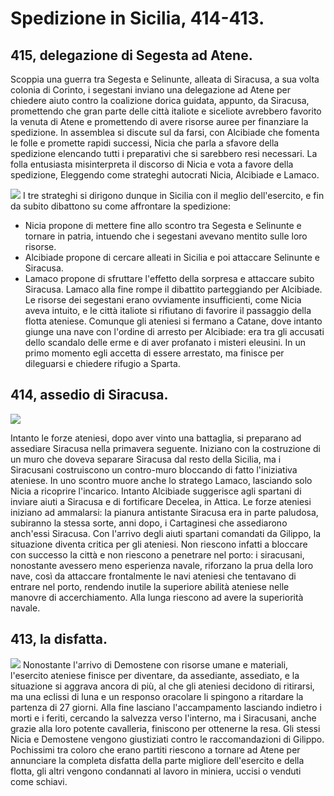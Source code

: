 # Spedizione in Sicilia, 414-413.
## 415, delegazione di Segesta ad Atene.
Scoppia una guerra tra Segesta e Selinunte, alleata di Siracusa, a sua volta colonia di Corinto, i segestani inviano una delegazione ad Atene per chiedere aiuto contro la coalizione dorica guidata, appunto, da Siracusa, promettendo che gran parte delle città italiote e siceliote avrebbero favorito la venuta di Atene e promettendo di avere risorse auree per finanziare la spedizione. In assemblea si discute sul da farsi, con Alcibiade che fomenta le folle e promette rapidi successi, Nicia che parla a sfavore della spedizione elencando tutti i preparativi che si sarebbero resi necessari. La folla entusiasta misinterpreta il discorso di Nicia e vota a favore della spedizione, Eleggendo come strateghi autocrati Nicia, Alcibiade e Lamaco.

![](https://upload.wikimedia.org/wikipedia/commons/1/19/SizilienExpedition.png)
I tre strateghi si dirigono dunque in Sicilia con il meglio dell'esercito, e fin da subito dibattono su come affrontare la spedizione:
* Nicia propone di mettere fine allo scontro tra Segesta e Selinunte e tornare in patria, intuendo che i segestani avevano mentito sulle loro risorse.
* Alcibiade propone di cercare alleati in Sicilia e poi attaccare Selinunte e Siracusa.
* Lamaco propone di sfruttare l'effetto della sorpresa e attaccare subito Siracusa.
Lamaco alla fine rompe il dibattito parteggiando per Alcibiade.
Le risorse dei segestani erano ovviamente insufficienti, come Nicia aveva intuito, e le città italiote si rifiutano di favorire il passaggio della flotta ateniese.
Comunque gli ateniesi si fermano a Catane, dove intanto giunge una nave con l'ordine di arresto per Alcibiade: era tra gli accusati dello scandalo delle erme e di aver profanato i misteri eleusini. In un primo momento egli accetta di essere arrestato, ma finisce per dileguarsi e chiedere rifugio a Sparta.

## 414, assedio di Siracusa.
![](https://upload.wikimedia.org/wikipedia/commons/3/3c/Assedio_ateniese_a_Siracusa.svg)

Intanto le forze ateniesi, dopo aver vinto una battaglia, si preparano ad assediare Siracusa nella primavera seguente. Iniziano con la costruzione di un muro che doveva separare Siracusa dal resto della Sicilia, ma i Siracusani costruiscono un contro-muro bloccando di fatto l'iniziativa ateniese. In uno scontro muore anche lo stratego Lamaco, lasciando solo Nicia a ricoprire l'incarico. Intanto Alcibiade suggerisce agli spartani di inviare aiuti a Siracusa e di fortificare Decelea, in Attica.
Le forze ateniesi iniziano ad ammalarsi: la pianura antistante Siracusa era in parte paludosa, subiranno la stessa sorte, anni dopo, i Cartaginesi che assediarono anch'essi Siracusa.
Con l'arrivo degli aiuti spartani comandati da Gilippo, la situazione diventa critica per gli ateniesi. Non riescono infatti a bloccare con successo la città e non riescono a penetrare nel porto: i siracusani, nonostante avessero meno esperienza navale, riforzano la prua della loro nave, così da attaccare frontalmente le navi ateniesi che tentavano di entrare nel porto, rendendo inutile la superiore abilità ateniese nelle manovre di accerchiamento. Alla lunga riescono ad avere la superiorità navale.

## 413, la disfatta.
![](https://upload.wikimedia.org/wikipedia/commons/4/40/Fine_della_spedizione_ateniese.jpg)
Nonostante l'arrivo di Demostene con risorse umane e materiali, l'esercito ateniese finisce per diventare, da assediante, assediato, e la situazione si aggrava ancora di più, al che gli ateniesi decidono di ritirarsi, ma una eclissi di luna e un responso oracolare li spingono a ritardare la partenza di 27 giorni. Alla fine lasciano l'accampamento lasciando indietro i morti e i feriti, cercando la salvezza verso l'interno, ma i Siracusani, anche grazie alla loro potente cavalleria, finiscono per ottenerne la resa. Gli stessi Nicia e Demostene vengono giustiziati contro le raccomandazioni di Gilippo. Pochissimi tra coloro che erano partiti riescono a tornare ad Atene per annunciare la completa disfatta della parte migliore dell'esercito e della flotta, gli altri vengono condannati al lavoro in miniera, uccisi o venduti come schiavi.
